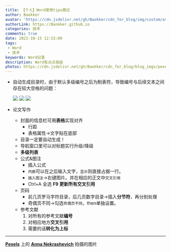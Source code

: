```yaml
---
title: 【个人】Word使用tips摘记
author: Baokker
avatar: 'https://cdn.jsdelivr.net/gh/Baokker/cdn_for_blog/img/custom/avatar.jpg'
authorLink: https://Baokker.github.io
categories: 技术
comments: true
date: 2021-10-15 12:53:09
tags:
 - Word
 - 技术
keywords: Word记录
description: Word有点点高级
photos: https://cdn.jsdelivr.net/gh/Baokker/cdn_for_blog/blog_imgs/pexels-anna-nekrashevich-8533853.jpg
---
```


- 自动生成目录时，由于默认多级编号之后为制表符，导致编号与后续文本之间存在较大空格的问题：
  
  ![](https://cdn.jsdelivr.net/gh/Baokker/cdn_for_blog/blog_imgs/Snipaste_2021-10-15_12-58-30.png)
  ![](https://cdn.jsdelivr.net/gh/Baokker/cdn_for_blog/blog_imgs/Snipaste_2021-10-15_12-58-49.png)
  ![](https://cdn.jsdelivr.net/gh/Baokker/cdn_for_blog/blog_imgs/Snipaste_2021-10-15_12-58-30.png)

- 论文写作
  - 封面的信息栏可用**表格**实现对齐
    - 行距
    - 表格属性->文字贴在底部
  - 目录一定要自动生成！
  - 导航窗口里可以对标题实行升级/降级
  - **多级列表**
  - 公式&图注
    - 插入公式
    - `内嵌`可以在之后输入文字，`显示`则直接占据一行。
    - `插入图注`->右键图片。并在相应的正文中`交叉引用`
    - Ctrl+A 全选 **F9 更新所有交叉引用**
  - 页码
    - 前几页罗马字符目录，后几页数字目录->插入**分节符**，再分别处理
    - 奇偶页不同->勾选`奇偶页不同`，then单独设置。
  - 参考文献
    1. 对所有的参考文献**编号**
    2. 对相应地方**交叉引用**
    3. 需要的话**转化为上标**


---
**[Pexels](https://www.pexels.com/zh-cn/photo/8533853/?utm_content=attributionCopyText&utm_medium=referral&utm_source=pexels)** 上的 **[Anna Nekrashevich](https://www.pexels.com/zh-cn/@anna-nekrashevich?utm_content=attributionCopyText&utm_medium=referral&utm_source=pexels)** 拍摄的图片

